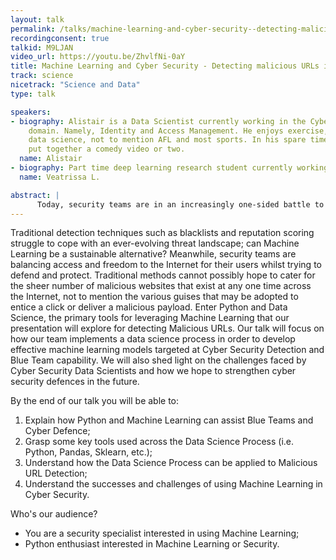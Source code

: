 ```yaml
---
layout: talk
permalink: /talks/machine-learning-and-cyber-security--detecting-malicious-urls-in-the-haystack
recordingconsent: true
talkid: M9LJAN
video_url: https://youtu.be/ZhvlfNi-0aY
title: Machine Learning and Cyber Security - Detecting malicious URLs in the haystack
track: science
nicetrack: "Science and Data"
type: talk

speakers:
- biography: Alistair is a Data Scientist currently working in the Cyber Security
    domain. Namely, Identity and Access Management. He enjoys exercise, cooking, and
    data science, not to mention AFL and most sports. In his spare time, he may also
    put together a comedy video or two.
  name: Alistair
- biography: Part time deep learning research student currently working in the information security domain. Enjoy random stroll and food hunting in foreign cities.
  name: Veatrissa L.

abstract: | 
      Today, security teams are in an increasingly one-sided battle to defend against a myriad of cyber attacks. Web-based attacks are often devastating, with conventional blacklists and reputation-based defence tactics not able to identify previously unseen malicious URLs. Is AI the solution?
---
```


Traditional detection techniques such as blacklists and reputation scoring struggle to cope with an ever-evolving threat landscape; can Machine Learning be a sustainable alternative? Meanwhile, security teams are balancing access and freedom to the Internet for their users whilst trying to defend and protect. Traditional methods cannot possibly hope to cater for the sheer number of malicious websites that exist at any one time across the Internet, not to mention the various guises that may be adopted to entice a click or deliver a malicious payload. Enter Python and Data Science, the primary tools for leveraging Machine Learning that our presentation will explore for detecting Malicious URLs. Our talk will focus on how our team implements a data science process in order to develop effective machine learning models targeted at Cyber Security Detection and Blue Team capability. We will also shed light on the challenges faced by Cyber Security Data Scientists and how we hope to strengthen cyber security defences in the future. 

By the end of our talk you will be able to:

1.  Explain how Python and Machine Learning can assist Blue Teams and Cyber Defence;
2.  Grasp some key tools used across the Data Science Process (i.e. Python, Pandas, Sklearn, etc.);
3.  Understand how the Data Science Process can be applied to Malicious URL Detection;
4.  Understand the successes and challenges of using Machine Learning in Cyber Security.

Who's our audience?

* You are a security specialist interested in using Machine Learning;
* Python enthusiast interested in Machine Learning or Security.
